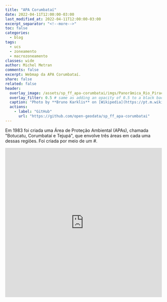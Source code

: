 ```yaml
---
title: "APA Corumbataí"
date: 2022-04-11T12:00:00-03:00
last_modified_at: 2022-04-11T12:00:00-03:00
excerpt_separator: "<!--more-->"
toc: false
categories:
  - blog
tags:
  - ucs
  - zoneamento
  - macrozoneamento
classes: wide
author: Michel Metran
comments: false 
excerpt: Webmap da APA Corumbataí.
share: false
related: false
header:
  overlay_image: /assets/sp_ff_apa-corumbatai/imgs/Panorâmica_Rio_Piracicaba.jpg
  overlay_filter: 0.5 # same as adding an opacity of 0.5 to a black background
  caption: "Photo by **Bruno Karklis** on [Wikipedia](https://pt.m.wikipedia.org/wiki/Ficheiro:Panor%C3%A2mica_Rio_Piracicaba.jpg)"
  actions:
    - label: "GitHub"
      url: "https://github.com/open-geodata/sp_ff_apa-corumbatai"
---
```



Em 1983 foi criada uma Área de Proteção Ambiental (APAs), chamada "Botucatu, Corumbataí e Tejupá", que envolve três áreas em cada uma dessas regiões. Foi criada por meio de um #.



<iframe src="https://open-geodata.github.io/assets/sp_ff_apa-corumbatai/data/map_apa.html" width="100%" height="480"  frameborder="0" allowfullscreen webkitallowfullscreen mozallowfullscreen oallowfullscreen msallowfullscreen></iframe>
